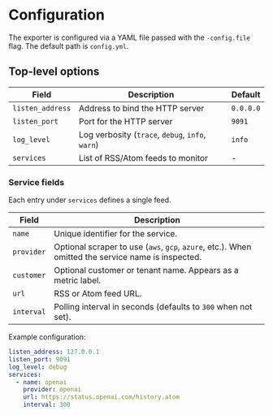 # Configuration

The exporter is configured via a YAML file passed with the `-config.file` flag. The default path is `config.yml`.

## Top-level options

| Field           | Description                         | Default |
|-----------------|-------------------------------------|---------|
| `listen_address`| Address to bind the HTTP server     | `0.0.0.0` |
| `listen_port`   | Port for the HTTP server            | `9091` |
| `log_level`     | Log verbosity (`trace`, `debug`, `info`, `warn`) | `info` |
| `services`      | List of RSS/Atom feeds to monitor   | - |

### Service fields

Each entry under `services` defines a single feed.

| Field      | Description                                                      |
|------------|------------------------------------------------------------------|
| `name`     | Unique identifier for the service.                               |
| `provider` | Optional scraper to use (`aws`, `gcp`, `azure`, etc.). When omitted the service name is inspected. |
| `customer` | Optional customer or tenant name. Appears as a metric label.     |
| `url`      | RSS or Atom feed URL.                                            |
| `interval` | Polling interval in seconds (defaults to `300` when not set).    |

Example configuration:

```yaml
listen_address: 127.0.0.1
listen_port: 9091
log_level: debug
services:
  - name: openai
    provider: openai
    url: https://status.openai.com/history.atom
    interval: 300
```


